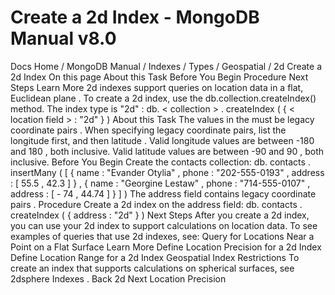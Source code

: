 # Create a 2d Index - MongoDB Manual v8.0


Docs Home / MongoDB Manual / Indexes / Types / Geospatial / 2d Create a 2d Index On this page About this Task Before You Begin Procedure Next Steps Learn More 2d indexes support queries on location data in a flat, Euclidean
plane . To create a 2d index, use the db.collection.createIndex() method. The index type is "2d" : db. < collection > . createIndex ( { < location field > : "2d" } ) About this Task The values in the <location field> must be legacy coordinate
pairs . When specifying legacy coordinate pairs, list the longitude first,
and then latitude . Valid longitude values are between -180 and 180 , both
inclusive. Valid latitude values are between -90 and 90 , both
inclusive. Before You Begin Create the contacts collection: db. contacts . insertMany ( [ { name : "Evander Otylia" , phone : "202-555-0193" , address : [ 55.5 , 42.3 ] } , { name : "Georgine Lestaw" , phone : "714-555-0107" , address : [ - 74 , 44.74 ] } ] ) The address field contains legacy coordinate pairs . Procedure Create a 2d index on the address field: db. contacts . createIndex ( { address : "2d" } ) Next Steps After you create a 2d index, you can use your 2d index to support
calculations on location data. To see examples of queries that use 2d
indexes, see: Query for Locations Near a Point on a Flat Surface Learn More Define Location Precision for a 2d Index Define Location Range for a 2d Index Geospatial Index Restrictions To create an index that supports calculations on spherical surfaces,
see 2dsphere Indexes . Back 2d Next Location Precision
